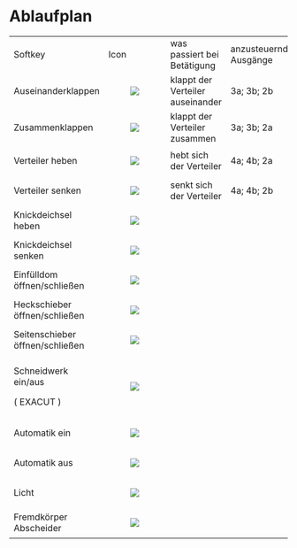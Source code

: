 # Ablaufplan

<table><tbody><tr><td>Softkey</td><td>Icon</td><td>was passiert bei Betätigung</td><td>anzusteuernde Ausgänge</td><td>Ansteuerzeit</td></tr><tr><td>Auseinanderklappen</td><td><figure class="image"><img src="https://user-images.githubusercontent.com/69573151/200818733-cc278d97-34b6-4286-816a-293c5f637503.png"></figure></td><td>klappt der Verteiler auseinander</td><td>3a; 3b; 2b</td><td>Tastend</td></tr><tr><td>Zusammenklappen</td><td><figure class="image"><img src="https://user-images.githubusercontent.com/69573151/200818758-06e85188-7f13-417d-9cfd-e2179fd3f48c.png"></figure></td><td>klappt der Verteiler zusammen</td><td>3a; 3b; 2a</td><td>Tastend</td></tr><tr><td>Verteiler heben</td><td><figure class="image"><img src="https://user-images.githubusercontent.com/69573151/200819320-22d020fe-a047-41e0-9db0-dbb9a53dee7b.png"></figure></td><td>hebt sich der Verteiler</td><td>4a; 4b; 2a</td><td>Tastend</td></tr><tr><td>Verteiler senken</td><td><figure class="image"><img src="https://user-images.githubusercontent.com/69573151/200819331-9efbb52a-492a-4da1-b4da-0b31c0f9e6c2.png"></figure></td><td>senkt sich der Verteiler</td><td>4a; 4b; 2b</td><td>Tastend</td></tr><tr><td>Knickdeichsel heben</td><td><figure class="image"><img src="https://user-images.githubusercontent.com/69573151/200819288-101a1272-73f3-4858-89c1-8462ec37f8fd.png"></figure></td><td>&nbsp;</td><td>&nbsp;</td><td>&nbsp;</td></tr><tr><td>Knickdeichsel senken</td><td><figure class="image"><img src="https://user-images.githubusercontent.com/69573151/200819297-b9644283-33c1-45d0-ba7a-b69e85b46448.png"></figure></td><td>&nbsp;</td><td>&nbsp;</td><td>&nbsp;</td></tr><tr><td>Einfülldom öffnen/schließen</td><td><figure class="image"><img src="https://user-images.githubusercontent.com/69573151/200819354-6a3bbd10-f6e7-462f-958c-24dbe0df0fe5.png"></figure></td><td>&nbsp;</td><td>&nbsp;</td><td>&nbsp;</td></tr><tr><td>Heckschieber öffnen/schließen</td><td><figure class="image"><img src="https://user-images.githubusercontent.com/69573151/200819459-1c0a8894-dbe3-488d-a3f2-1ca1189b3cdc.png"></figure></td><td>&nbsp;</td><td>&nbsp;</td><td>&nbsp;</td></tr><tr><td>Seitenschieber öffnen/schließen</td><td><figure class="image"><img src="https://user-images.githubusercontent.com/69573151/200819430-b8d1efbf-b276-43e4-a52e-ca6031a4f90b.png"></figure></td><td>&nbsp;</td><td>&nbsp;</td><td>&nbsp;</td></tr><tr><td><p>Schneidwerk ein/aus</p><p>( EXACUT )</p></td><td><figure class="image"><img src="https://user-images.githubusercontent.com/69573151/200819492-e7970494-90b1-41eb-aabf-7f13ea4588d1.png"></figure></td><td>&nbsp;</td><td>&nbsp;</td><td>&nbsp;</td></tr><tr><td>Automatik ein</td><td><figure class="image"><img src="https://user-images.githubusercontent.com/69573151/200819372-5ce1cf7b-e37a-44ed-931f-0fd29d283ca6.png"></figure></td><td>&nbsp;</td><td>&nbsp;</td><td>&nbsp;</td></tr><tr><td>Automatik aus</td><td><figure class="image"><img src="https://user-images.githubusercontent.com/69573151/200819382-df07e65f-b959-483f-bbc1-92749a510ddc.png"></figure></td><td>&nbsp;</td><td>&nbsp;</td><td>&nbsp;</td></tr><tr><td>Licht</td><td><figure class="image"><img src="https://user-images.githubusercontent.com/69573151/200819395-0115d384-7f49-4c4e-be66-29f9b6e550fb.png"></figure></td><td>&nbsp;</td><td>&nbsp;</td><td>&nbsp;</td></tr><tr><td>Fremdkörper Abscheider</td><td><figure class="image"><img src="https://user-images.githubusercontent.com/69573151/200819413-5829a241-8f2c-4fda-af75-e23722737956.png"></figure></td><td>&nbsp;</td><td>&nbsp;</td><td>&nbsp;</td></tr></tbody></table>
